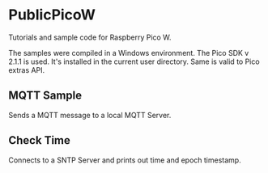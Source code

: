 # PublicPicoW
Tutorials and sample code for Raspberry Pico W.

The samples were compiled in a Windows environment. The Pico SDK v 2.1.1 is used. It's installed in the current user directory. Same is valid to Pico extras API.

## MQTT Sample 
Sends a MQTT message to a local MQTT Server.

## Check Time
Connects to a SNTP Server and prints out time and epoch timestamp.
